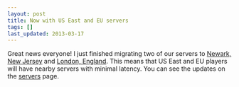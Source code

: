 ```yaml
---
layout: post
title: Now with US East and EU servers
tags: []
last_updated: 2013-03-17
---
```


Great news everyone!  I just finished migrating two of our servers to [Newark, New Jersey](https://maps.google.com/?q=Newark,+New+Jersey) and [London, England](https://maps.google.com/?q=London,+England).  This means that US East and EU players will have nearby servers with minimal latency.  You can see the updates on the [servers](http://barroncraft.com/servers) page.
